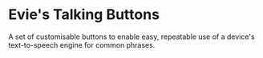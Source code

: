 # Evie's Talking Buttons

A set of customisable buttons to enable easy, repeatable use of a device's text-to-speech engine for common phrases.
